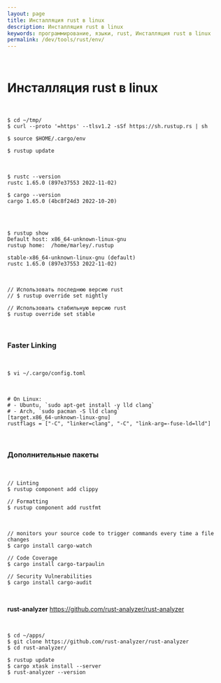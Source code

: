 ```yaml
---
layout: page
title: Инсталляция rust в linux
description: Инсталляция rust в linux
keywords: программирование, языки, rust, Инсталляция rust в linux
permalink: /dev/tools/rust/env/
---
```


<br/>

# Инсталляция rust в linux

<br/>

```
$ cd ~/tmp/
$ curl --proto '=https' --tlsv1.2 -sSf https://sh.rustup.rs | sh

$ source $HOME/.cargo/env

$ rustup update
```

<br/>

```
$ rustc --version
rustc 1.65.0 (897e37553 2022-11-02)

$ cargo --version
cargo 1.65.0 (4bc8f24d3 2022-10-20)


```

<br/>

```
$ rustup show
Default host: x86_64-unknown-linux-gnu
rustup home:  /home/marley/.rustup

stable-x86_64-unknown-linux-gnu (default)
rustc 1.65.0 (897e37553 2022-11-02)
```

<br/>

```
// Использовать последнюю версию rust
// $ rustup override set nightly

// Использовать стабильную версию rust
$ rustup override set stable
```

<br/>

### Faster Linking

<br/>

```
$ vi ~/.cargo/config.toml
```

<br/>

```
# On Linux:
# - Ubuntu, `sudo apt-get install -y lld clang`
# - Arch, `sudo pacman -S lld clang`
[target.x86_64-unknown-linux-gnu]
rustflags = ["-C", "linker=clang", "-C", "link-arg=-fuse-ld=lld"]
```

<br/>

### Дополнительные пакеты

<br/>

```
// Linting
$ rustup component add clippy

// Formatting
$ rustup component add rustfmt
```

<br/>

```
// monitors your source code to trigger commands every time a file changes
$ cargo install cargo-watch

// Code Coverage
$ cargo install cargo-tarpaulin

// Security Vulnerabilities
$ cargo install cargo-audit
```

<br/>

**rust-analyzer**
https://github.com/rust-analyzer/rust-analyzer

<br/>

```
$ cd ~/apps/
$ git clone https://github.com/rust-analyzer/rust-analyzer
$ cd rust-analyzer/

$ rustup update
$ cargo xtask install --server
$ rust-analyzer --version
```
